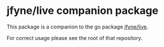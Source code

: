 # jfyne/live companion package

This package is a companion to the go package [jfyne/live](https://github.com/jfyne/live).

For correct usage please see the root of that repository.
